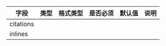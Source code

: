 | 字段 | 类型 | 格式类型 | 是否必须 | 默认值 | 说明 |
|---|---|---|---|---|---|
| citations |  |  |  |  |
| inlines |  |  |  |  |

